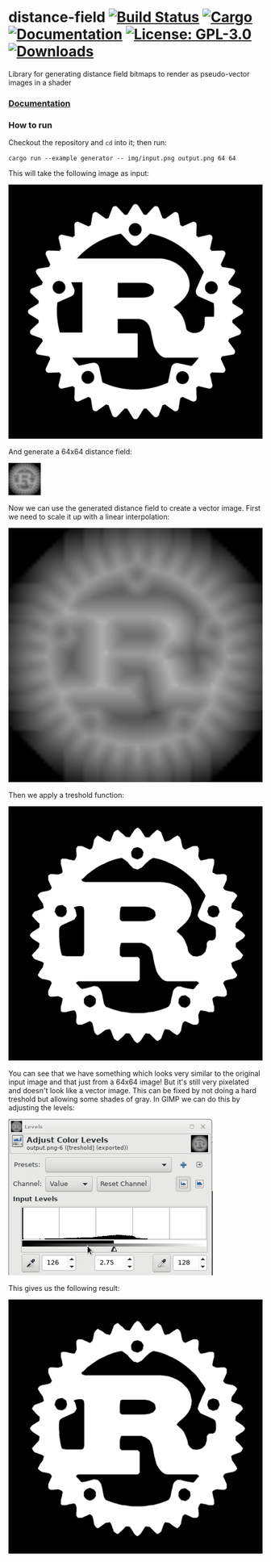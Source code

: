 # distance-field [![Build Status](https://travis-ci.org/tversteeg/distance-field.svg?branch=master)](https://travis-ci.org/tversteeg/distance-field) [![Cargo](https://img.shields.io/crates/v/distance-field.svg)](https://crates.io/crates/distance-field) [![Documentation](https://docs.rs/distance-field/badge.svg)](https://docs.rs/distance-field/) [![License: GPL-3.0](https://img.shields.io/crates/l/distance-field.svg)](#license) [![Downloads](https://img.shields.io/crates/d/distance-field.svg)](#downloads)

Library for generating distance field bitmaps to render as pseudo-vector images in a shader

### [Documentation](https://docs.rs/distance-field/)

### How to run

Checkout the repository and `cd` into it; then run:

    cargo run --example generator -- img/input.png output.png 64 64

This will take the following image as input:

![Rust logo](img/input.png?raw=true)

And generate a 64x64 distance field:

![Distance field](img/output.png?raw=true)

Now we can use the generated distance field to create a vector image. First we need to scale it up with a linear interpolation:

![Upscaled linear](img/linear.png?raw=true)

Then we apply a treshold function:

![Treshold](img/treshold.png?raw=true)

You can see that we have something which looks very similar to the original input image and that just from a 64x64 image! But it's still very pixelated and doesn't look like a vector image. This can be fixed by not doing a hard treshold but allowing some shades of gray. In GIMP we can do this by adjusting the levels:

![Adjust levels](img/adjust-levels.png?raw=true)

This gives us the following result:

![Result](img/aa.png?raw=true)
